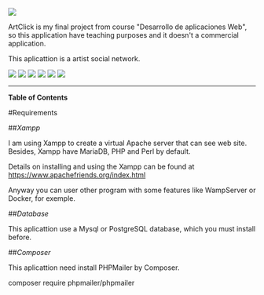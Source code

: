 
 ![]( http://imgfz.com/i/en8hT9f.png)

ArtClick is my final project from course "Desarrollo de aplicaciones Web", so this application have teaching purposes and it doesn't a commercial application.

This aplicattion is a artist social network.

![](https://img.shields.io/github/stars/pandao/editor.md.svg) ![](https://img.shields.io/github/forks/pandao/editor.md.svg) ![](https://img.shields.io/github/tag/pandao/editor.md.svg) ![](https://img.shields.io/github/release/pandao/editor.md.svg) ![](https://img.shields.io/github/issues/pandao/editor.md.svg) ![](https://img.shields.io/bower/v/editor.md.svg)

------------

**Table of Contents** 

#Requirements

##*Xampp*

I am using Xampp to create a virtual Apache server that can see web site.  Besides, Xampp have MariaDB, PHP and Perl by default.

Details on installing and using the Xampp can be found at https://www.apachefriends.org/index.html

Anyway you can user other program with some features like WampServer or Docker, for exemple.

##*Database*

This aplicattion use a Mysql or PostgreSQL database, which you must install before.

##*Composer*

This aplicattion need install PHPMailer by Composer.

composer require phpmailer/phpmailer
